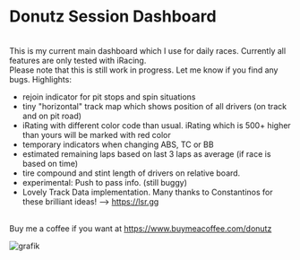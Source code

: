 # Donutz Session Dashboard
<br>This is my current main dashboard which I use for daily races. Currently all features are only tested with iRacing.
<br>Please note that this is still work in progress. Let me know if you find any bugs.
Highlights:
- rejoin indicator for pit stops and spin situations
- tiny "horizontal" track map which shows position of all drivers (on track and on pit road)
- iRating with different color code than usual. iRating which is 500+ higher than yours will be marked with red color
- temporary indicators when changing ABS, TC or BB
- estimated remaining laps based on last 3 laps as average (if race is based on time)
- tire compound and stint length of drivers on relative board.
- experimental: Push to pass info. (still buggy)
- Lovely Track Data implementation. Many thanks to Constantinos for these brilliant ideas! --> https://lsr.gg

<br>Buy me a coffee if you want at https://www.buymeacoffee.com/donutz

![grafik](https://github.com/DonutzAndCoffee/Donutz-Session-Dashboard/assets/62204936/eeb0d0b9-7764-4193-a007-1b9b8a8460fb)

